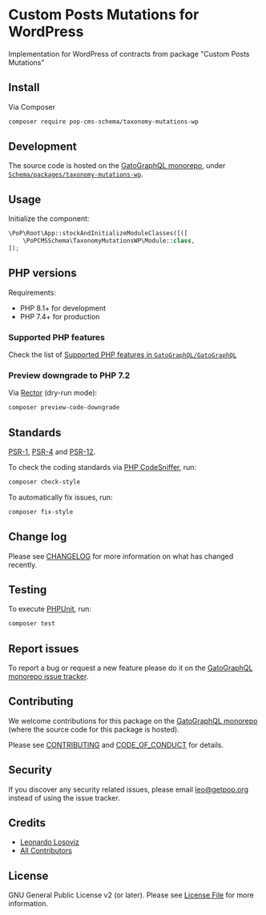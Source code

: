 # Custom Posts Mutations for WordPress

<!--
[![Build Status][ico-travis]][link-travis]
[![Quality Score][ico-code-quality]][link-code-quality]
[![Software License][ico-license]](LICENSE.md)
[![Latest Version on Packagist][ico-version]][link-packagist]
[![Coverage Status][ico-scrutinizer]][link-scrutinizer]
[![Total Downloads][ico-downloads]][link-downloads]
-->

Implementation for WordPress of contracts from package "Custom Posts Mutations"

## Install

Via Composer

``` bash
composer require pop-cms-schema/taxonomy-mutations-wp
```

## Development

The source code is hosted on the [GatoGraphQL monorepo](https://github.com/GatoGraphQL/GatoGraphQL), under [`Schema/packages/taxonomy-mutations-wp`](https://github.com/GatoGraphQL/GatoGraphQL/tree/master/layers/Schema/packages/taxonomy-mutations-wp).

## Usage

Initialize the component:

``` php
\PoP\Root\App::stockAndInitializeModuleClasses([([
    \PoPCMSSchema\TaxonomyMutationsWP\Module::class,
]);
```

## PHP versions

Requirements:

- PHP 8.1+ for development
- PHP 7.4+ for production

### Supported PHP features

Check the list of [Supported PHP features in `GatoGraphQL/GatoGraphQL`](https://github.com/GatoGraphQL/GatoGraphQL/blob/master/docs/supported-php-features.md)

### Preview downgrade to PHP 7.2

Via [Rector](https://github.com/rectorphp/rector) (dry-run mode):

```bash
composer preview-code-downgrade
```

## Standards

[PSR-1](https://www.php-fig.org/psr/psr-1), [PSR-4](https://www.php-fig.org/psr/psr-4) and [PSR-12](https://www.php-fig.org/psr/psr-12).

To check the coding standards via [PHP CodeSniffer](https://github.com/squizlabs/PHP_CodeSniffer), run:

``` bash
composer check-style
```

To automatically fix issues, run:

``` bash
composer fix-style
```

## Change log

Please see [CHANGELOG](CHANGELOG.md) for more information on what has changed recently.

## Testing

To execute [PHPUnit](https://phpunit.de/), run:

``` bash
composer test
```

## Report issues

To report a bug or request a new feature please do it on the [GatoGraphQL monorepo issue tracker](https://github.com/GatoGraphQL/GatoGraphQL/issues).

## Contributing

We welcome contributions for this package on the [GatoGraphQL monorepo](https://github.com/GatoGraphQL/GatoGraphQL) (where the source code for this package is hosted).

Please see [CONTRIBUTING](CONTRIBUTING.md) and [CODE_OF_CONDUCT](CODE_OF_CONDUCT.md) for details.

## Security

If you discover any security related issues, please email leo@getpop.org instead of using the issue tracker.

## Credits

- [Leonardo Losoviz][link-author]
- [All Contributors][link-contributors]

## License

GNU General Public License v2 (or later). Please see [License File](LICENSE.md) for more information.

[ico-version]: https://img.shields.io/packagist/v/pop-cms-schema/taxonomy-mutations-wp.svg?style=flat-square
[ico-license]: https://img.shields.io/badge/license-GPLv2-brightgreen.svg?style=flat-square
[ico-travis]: https://img.shields.io/travis/pop-cms-schema/taxonomy-mutations-wp/master.svg?style=flat-square
[ico-scrutinizer]: https://img.shields.io/scrutinizer/coverage/g/pop-cms-schema/taxonomy-mutations-wp.svg?style=flat-square
[ico-code-quality]: https://img.shields.io/scrutinizer/g/pop-cms-schema/taxonomy-mutations-wp.svg?style=flat-square
[ico-downloads]: https://img.shields.io/packagist/dt/pop-cms-schema/taxonomy-mutations-wp.svg?style=flat-square

[link-packagist]: https://packagist.org/packages/pop-cms-schema/taxonomy-mutations-wp
[link-travis]: https://travis-ci.org/pop-cms-schema/taxonomy-mutations-wp
[link-scrutinizer]: https://scrutinizer-ci.com/g/pop-cms-schema/taxonomy-mutations-wp/code-structure
[link-code-quality]: https://scrutinizer-ci.com/g/pop-cms-schema/taxonomy-mutations-wp
[link-downloads]: https://packagist.org/packages/pop-cms-schema/taxonomy-mutations-wp
[link-author]: https://github.com/leoloso
[link-contributors]: ../../../../../../contributors
